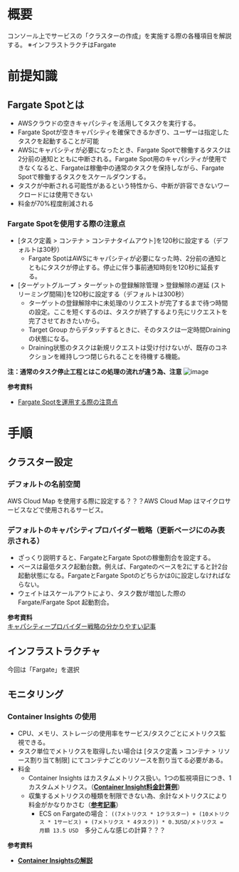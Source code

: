 # 概要
コンソール上でサービスの「クラスターの作成」を実施する際の各種項目を解説する。
※インフラストラクチはFargate

# 前提知識
## Fargate Spotとは
- AWSクラウドの空きキャパシティを活用してタスクを実行する。
- Fargate Spotが空きキャパシティを確保できるかぎり、ユーザーは指定したタスクを起動することが可能
- AWSにキャパシティが必要になったとき、Fargate Spotで稼働するタスクは2分前の通知とともに中断される。Fargate Spot用のキャパシティが使用できなくなると、Fargateは稼働中の通常のタスクを保持しながら、Fargate Spotで稼働するタスクをスケールダウンする。
- タスクが中断される可能性があるという特性から、中断が許容できないワークロードには使用できない
- 料金が70%程度削減される  

### Fargate Spotを使用する際の注意点
- [タスク定義 > コンテナ > コンテナタイムアウト]を120秒に設定する（デフォルトは30秒）
  - Fargate SpotはAWSにキャパシティが必要になった時、2分前の通知とともにタスクが停止する。停止に伴う事前通知時刻を120秒に延長する。
- [ターゲットグループ > ターゲットの登録解除管理 > 登録解除の遅延 (ストリーミング間隔)]を120秒に設定する（デフォルトは300秒）
  - ターゲットの登録解除中に未処理のリクエストが完了するまで待つ時間の設定。ここを短くするのは、タスクが終了するより先にリクエストを完了させておきたいから。
  - Target Group からデタッチするときに、そのタスクは一定時間Drainingの状態になる。
  - Draining状態のタスクは新規リクエストは受け付けないが、既存のコネクションを維持しつつ閉じられることを待機する機能。 

**注：通常のタスク停止工程とはこの処理の流れが違う為、注意**
![image](https://github.com/adgjmptwgw/aws-practice/assets/66456130/b00cdcc7-b631-4f5c-bd75-2c643ed5aa4f)

**参考資料**  
- [Fargate Spotを運用する際の注意点](https://qiita.com/sugimount-a/items/1b64e1f2eb544e059371)

# 手順
## クラスター設定
### デフォルトの名前空間
AWS Cloud Map を使用する際に設定する？？？AWS Cloud Map はマイクロサービスなどで使用されるサービス。

### デフォルトのキャパシティプロバイダー戦略（更新ページにのみ表示される）
- ざっくり説明すると、FargateとFargate Spotの稼働割合を設定する。
- ベースは最低タスク起動台数。例えば、Fargateのベースを2にすると計2台起動状態になる。FargateとFargate Spotのどちらかは0に設定しなければならない。
- ウェイトはスケールアウトにより、タスク数が増加した際の Fargate/Fargate Spot 起動割合。

**参考資料**  
[キャパシティープロバイダー戦略の分かりやすい記事](https://dev.classmethod.jp/articles/fargate-spot-detail/)


## インフラストラクチャ
今回は「Fargate」を選択

## モニタリング
### Container Insights の使用
- CPU、メモリ、ストレージの使用率をサービス/タスクごとにメトリクス監視できる。
- タスク単位でメトリクスを取得したい場合は [タスク定義 > コンテナ > リソース割り当て制限] にてコンテナごとのリソースを割り当てる必要がある。
- 料金
  - Container Insights はカスタムメトリクス扱い。1つの監視項目につき、1カスタムメトリクス。（[**Container Insight料金計算例**]([https://calculator.aws/#/addService/CloudWatch](https://aws.amazon.com/jp/cloudwatch/pricing/))）
  - 収集するメトリクスの種類を制限できない為、余計なメトリクスにより料金がかなりかさむ（[**参考記事**](https://fintan.jp/page/6185/)）
    - ECS on Fargateの場合： ```((7メトリクス * 1クラスター) + (10メトリクス * 1サービス) + (7メトリクス * 4タスク)) * 0.3USD/メトリクス = 月額 13.5 USD```　多分こんな感じの計算？？？

**参考資料**  
- [**Container Insightsの解説**](https://dev.classmethod.jp/articles/how-to-check-container-cpu-usage-by-container-insights/)
